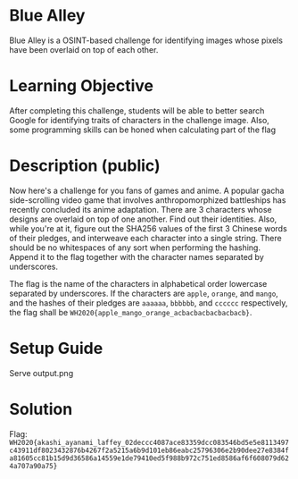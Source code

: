 # Blue Alley

Blue Alley is a OSINT-based challenge for identifying images whose pixels have been overlaid on top of each other.

# Learning Objective

After completing this challenge, students will be able to better search Google for identifying traits of characters in the challenge image. Also, some programming skills can be honed when calculating part of the flag

# Description (public)

Now here's a challenge for you fans of games and anime. A popular gacha side-scrolling video game that involves anthropomorphized battleships has recently concluded its anime adaptation. There are 3 characters whose designs are overlaid on top of one another. Find out their identities. Also, while you're at it, figure out the SHA256 values of the first 3 Chinese words of their pledges, and interweave each character into a single string. There should be no whitespaces of any sort when performing the hashing. Append it to the flag together with the character names separated by underscores.

The flag is the name of the characters in alphabetical order lowercase separated by underscores. If the characters are `apple`, `orange`, and `mango`, and the hashes of their pledges are `aaaaaa`, `bbbbbb`, and `cccccc` respectively, the flag shall be `WH2020{apple_mango_orange_acbacbacbacbacbacb}`.

# Setup Guide

Serve output.png

# Solution

Flag: `WH2020{akashi_ayanami_laffey_02deccc4087ace83359dcc083546bd5e5e8113497c43911df8023432876b4267f2a5215a6b9d101eb86eabc25796306e2b90dee27e8384fa81605cc81b15d9d36586a14559e1de79410ed5f988b972c751ed8586af6f608079d624a707a90a75}`